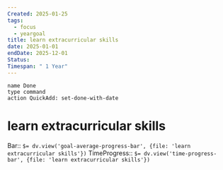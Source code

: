 ```yaml
---
Created: 2025-01-25
tags:
  - focus
  - yeargoal
title: learn extracurricular skills
date: 2025-01-01
endDate: 2025-12-01
Status: 
Timespan: " 1 Year"
---
```

```button
name Done
type command
action QuickAdd: set-done-with-date
```

# learn extracurricular skills

Bar:: `$= dv.view('goal-average-progress-bar', {file: 'learn extracurricular skills'})`
TimeProgress:: `$= dv.view('time-progress-bar', {file: 'learn extracurricular skills'})`